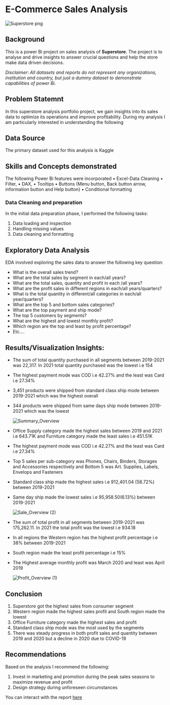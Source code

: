 # E-Commerce Sales Analysis

![Superstore png](https://github.com/Deme-EY/E-Commerce-Sales-Analysis/assets/148797963/ee7db2bc-2842-4e50-8f8a-34ed038668a8)

## Background
This is a power Bi project on sales analysis of **Superstore**. The project is to analyse and drive insights to answer crucial questions and help the store make data driven decisions. 

*Disclaimer*: _All datasets and reports do not represent any organizations, institution and country, but just a dummy dataset to demonstrate capabilities of power Bi_.

## Problem Statemnt 
In this superstore analysis portfolio project, we gain insights into its sales data to optimize its operations and improve profitability. During my analysis I am particularly interested in understanding the following 

## Data Source
The primary dataset used for this analysis is Kaggle 

## Skills and Concepts demonstrated
The following Power Bi features were incorporated
•	Excel-Data Cleaning
•	Filter,
•	DAX,
•	Tooltips
•	Buttons (Menu button, Back button arrow, information button and Help button)
•	Conditional formatting 
### Data Cleaning and preparation
In the initial data preparation phase, I performed the following tasks:
1. Data loading and inspection
2. Handling missing values
3. Data cleaning and formatting 

## Exploratory Data Analysis
EDA involved exploring the sales data to answer the following key question:
- What is the overall sales trend?
- What are the total sales by segment in each/all years?
- What are the total sales, quantity and profit in each /all years?
- What are the profit sales in different regions in each/all years/quarters?
- What is the total quantity in different/all categories in each/all year/quarters?
- What are the top 5 and bottom sales categories?
- What are the top payment and ship mode?
- The top 5 customers by segments?
- What are the highest and lowest monthly profit?
- Which region are the top and least by profit percentage?
- Etc….
## Results/Visualization Insights:
- The sum of total quantity purchased in all segments between 2019-2021 was 22,317. In 2021 total quantity purchased was the lowest i.e 154
- The highest payment mode was COD i.e 42.27% and the least was Card i.e 27.34%
- 3,451 products were shipped from standard class ship mode between 2019-2021 which was the highest overall
- 344 products were shipped from same days ship mode between 2019-2021 which was the lowest

    ![Summary_Overview](https://github.com/Deme-EY/E-Commerce-Sales-Analysis/assets/148797963/e88ff213-ce53-40ba-adc7-6735274d93f7)

- Office Supply category made the highest sales between 2019 and 2021 i.e 643.71K and Furniture category made the least sales i.e 451.51K
- The highest payment mode was COD i.e 42.27% and the least was Card i.e 27.34%
- Top 5 sales per sub-category was Phones, Chairs, Binders, Storages and Accessories respectively and Bottom 5 was Art. Supplies, Labels, Envelops and Fasteners
- Standard class ship made the highest sales i.e 912,401.04 (58.72%) between 2019-2021
- Same day ship made the lowest sales i.e 95,958.50(6.13%) between 2019-2021

  ![Sale_Overview (2)](https://github.com/Deme-EY/E-Commerce-Sales-Analysis/assets/148797963/b3bbf99f-e974-47a5-83a4-3b6cdddfdd0b)

  
- The sum of total profit in all segments between 2019-2021 was 175,262.11. In 2021 the total profit was the lowest i.e 934.18
- In all regions the Western region has the highest profit percentage i.e 38% between 2019-2021
- South region made the least profit percentage i.e 15%
- The Highest average monthly profit was March 2020 and least was April 2019

  ![Profit_Overview (1)](https://github.com/Deme-EY/E-Commerce-Sales-Analysis/assets/148797963/b504edf1-c1be-45e3-8903-cda5db13b35a)

## Conclusion
1.	Superstore got the highest sales from consumer segment
2.	Western region made the highest sales profit and South region made the lowest
3.	Office Furniture category made the highest sales and profit
4.	Standard class ship mode was the most used by the segments
5.	There was steady progress in both profit sales and quantity between 2019 and 2020 but a decline in 2020 due to COVID-19
## Recommendations
Based on the analysis I recommend the following:
1. Invest in marketing and promotion during the peak sales seasons to maximize revenue and profit
2. Design strategy during unforeseen circumstances

You can interact with the report [here](https://app.powerbi.com/groups/me/reports/493ac2a4-5bc8-4394-b27a-53f050a7c2d1?experience=power-bi)

